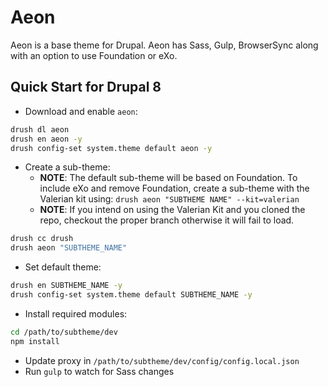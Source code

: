 # Aeon

Aeon is a base theme for Drupal. Aeon has Sass, Gulp, BrowserSync along with an option to use Foundation or eXo.

## Quick Start for Drupal 8

* Download and enable `aeon`:

```bash
drush dl aeon
drush en aeon -y
drush config-set system.theme default aeon -y
```

* Create a sub-theme:
    * **NOTE**: The default sub-theme will be based on Foundation. To include eXo and remove Foundation, create a sub-theme with the Valerian kit using: `drush aeon "SUBTHEME NAME" --kit=valerian`
    * **NOTE**: If you intend on using the Valerian Kit and you cloned the repo, checkout the proper branch otherwise it will fail to load.

```bash
drush cc drush
drush aeon "SUBTHEME_NAME"
```

* Set default theme:

```bash
drush en SUBTHEME_NAME -y
drush config-set system.theme default SUBTHEME_NAME -y
```

* Install required modules:

```bash
cd /path/to/subtheme/dev
npm install
```

* Update proxy in `/path/to/subtheme/dev/config/config.local.json`
* Run `gulp` to watch for Sass changes
